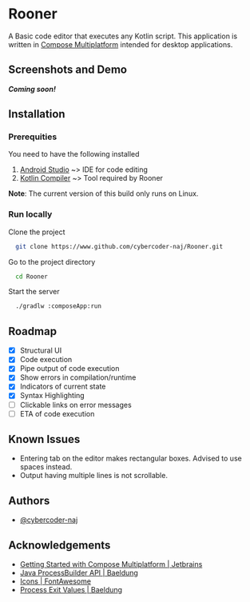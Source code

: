 # Rooner

A Basic code editor that executes any Kotlin script. 
This application is written in [Compose Multiplatform](https://github.com/JetBrains/compose-multiplatform)
intended for desktop applications. 

## Screenshots and Demo

**_Coming soon!_**

## Installation

### Prerequities

You need to have the following installed

 1. [Android Studio](https://developer.android.com/studio/install) ~> IDE for code editing
 2. [Kotlin Compiler](https://kotlinlang.org/docs/command-line.html#sdkman) ~> Tool required by Rooner

**Note**: The current version of this build only runs on Linux.

### Run locally

Clone the project

```bash
  git clone https://www.github.com/cybercoder-naj/Rooner.git
```

Go to the project directory

```bash
  cd Rooner
```

Start the server

```bash
  ./gradlw :composeApp:run
```

## Roadmap

- [x] Structural UI
- [x] Code execution
- [x] Pipe output of code execution
- [x] Show errors in compilation/runtime
- [x] Indicators of current state
- [x] Syntax Highlighting
- [ ] Clickable links on error messages
- [ ] ETA of code execution

## Known Issues

 - Entering tab on the editor makes rectangular boxes. Advised to use spaces instead.
 - Output having multiple lines is not scrollable.

## Authors

 - [@cybercoder-naj](https://www.github.com/cybercoder-naj)

## Acknowledgements

 - [Getting Started with Compose Multiplatform | Jetbrains](https://www.jetbrains.com/help/kotlin-multiplatform-dev/compose-multiplatform-getting-started.html#next-step)
 - [Java ProcessBuilder API | Baeldung](https://www.baeldung.com/java-lang-processbuilder-api)
 - [Icons | FontAwesome](https://fontawesome.com/icons)
 - [Process Exit Values | Baeldung](https://www.baeldung.com/linux/status-codes)

